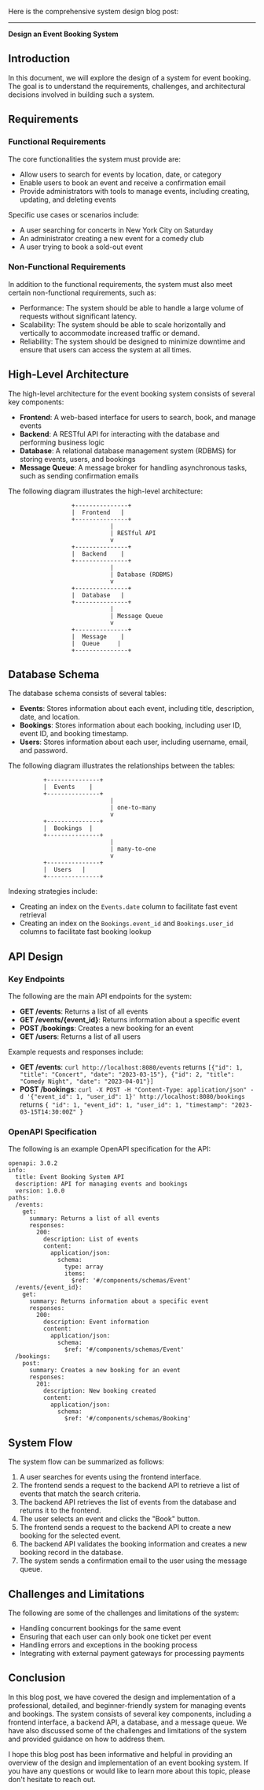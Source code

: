Here is the comprehensive system design blog post:

---

**Design an Event Booking System**

## Introduction

In this document, we will explore the design of a system for event booking. The goal is to understand the requirements, challenges, and architectural decisions involved in building such a system.

## Requirements

### Functional Requirements

The core functionalities the system must provide are:

* Allow users to search for events by location, date, or category
* Enable users to book an event and receive a confirmation email
* Provide administrators with tools to manage events, including creating, updating, and deleting events

Specific use cases or scenarios include:

* A user searching for concerts in New York City on Saturday
* An administrator creating a new event for a comedy club
* A user trying to book a sold-out event

### Non-Functional Requirements

In addition to the functional requirements, the system must also meet certain non-functional requirements, such as:

* Performance: The system should be able to handle a large volume of requests without significant latency.
* Scalability: The system should be able to scale horizontally and vertically to accommodate increased traffic or demand.
* Reliability: The system should be designed to minimize downtime and ensure that users can access the system at all times.

## High-Level Architecture

The high-level architecture for the event booking system consists of several key components:

* **Frontend**: A web-based interface for users to search, book, and manage events
* **Backend**: A RESTful API for interacting with the database and performing business logic
* **Database**: A relational database management system (RDBMS) for storing events, users, and bookings
* **Message Queue**: A message broker for handling asynchronous tasks, such as sending confirmation emails

The following diagram illustrates the high-level architecture:
```
                  +---------------+
                  |  Frontend   |
                  +---------------+
                             |
                             | RESTful API
                             v
                  +---------------+
                  |  Backend    |
                  +---------------+
                             |
                             | Database (RDBMS)
                             v
                  +---------------+
                  |  Database   |
                  +---------------+
                             |
                             | Message Queue
                             v
                  +---------------+
                  |  Message    |
                  |  Queue     |
                  +---------------+
```
## Database Schema

The database schema consists of several tables:

* **Events**: Stores information about each event, including title, description, date, and location.
* **Bookings**: Stores information about each booking, including user ID, event ID, and booking timestamp.
* **Users**: Stores information about each user, including username, email, and password.

The following diagram illustrates the relationships between the tables:
```
          +---------------+
          |  Events    |
          +---------------+
                             |
                             | one-to-many
                             v
          +---------------+
          |  Bookings  |
          +---------------+
                             |
                             | many-to-one
                             v
          +---------------+
          |  Users   |
          +---------------+
```
Indexing strategies include:

* Creating an index on the `Events.date` column to facilitate fast event retrieval
* Creating an index on the `Bookings.event_id` and `Bookings.user_id` columns to facilitate fast booking lookup

## API Design

### Key Endpoints

The following are the main API endpoints for the system:

* **GET /events**: Returns a list of all events
* **GET /events/{event_id}**: Returns information about a specific event
* **POST /bookings**: Creates a new booking for an event
* **GET /users**: Returns a list of all users

Example requests and responses include:

* **GET /events**: `curl http://localhost:8080/events` returns `[{"id": 1, "title": "Concert", "date": "2023-03-15"}, {"id": 2, "title": "Comedy Night", "date": "2023-04-01"}]`
* **POST /bookings**: `curl -X POST -H "Content-Type: application/json" -d '{"event_id": 1, "user_id": 1}' http://localhost:8080/bookings` returns `{ "id": 1, "event_id": 1, "user_id": 1, "timestamp": "2023-03-15T14:30:00Z" }`

### OpenAPI Specification

The following is an example OpenAPI specification for the API:
```
openapi: 3.0.2
info:
  title: Event Booking System API
  description: API for managing events and bookings
  version: 1.0.0
paths:
  /events:
    get:
      summary: Returns a list of all events
      responses:
        200:
          description: List of events
          content:
            application/json:
              schema:
                type: array
                items:
                  $ref: '#/components/schemas/Event'
  /events/{event_id}:
    get:
      summary: Returns information about a specific event
      responses:
        200:
          description: Event information
          content:
            application/json:
              schema:
                $ref: '#/components/schemas/Event'
  /bookings:
    post:
      summary: Creates a new booking for an event
      responses:
        201:
          description: New booking created
          content:
            application/json:
              schema:
                $ref: '#/components/schemas/Booking'
```
## System Flow

The system flow can be summarized as follows:

1. A user searches for events using the frontend interface.
2. The frontend sends a request to the backend API to retrieve a list of events that match the search criteria.
3. The backend API retrieves the list of events from the database and returns it to the frontend.
4. The user selects an event and clicks the "Book" button.
5. The frontend sends a request to the backend API to create a new booking for the selected event.
6. The backend API validates the booking information and creates a new booking record in the database.
7. The system sends a confirmation email to the user using the message queue.

## Challenges and Limitations

The following are some of the challenges and limitations of the system:

* Handling concurrent bookings for the same event
* Ensuring that each user can only book one ticket per event
* Handling errors and exceptions in the booking process
* Integrating with external payment gateways for processing payments

## Conclusion

In this blog post, we have covered the design and implementation of a professional, detailed, and beginner-friendly system for managing events and bookings. The system consists of several key components, including a frontend interface, a backend API, a database, and a message queue. We have also discussed some of the challenges and limitations of the system and provided guidance on how to address them.

I hope this blog post has been informative and helpful in providing an overview of the design and implementation of an event booking system. If you have any questions or would like to learn more about this topic, please don't hesitate to reach out.